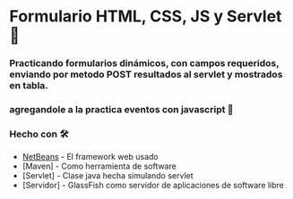 # Formulario HTML, CSS, JS y Servlet 📌

### Practicando formularios dinámicos, con campos requeridos, enviando por metodo POST resultados al servlet y mostrados en tabla.

### agregandole a la practica eventos con javascript 🚀

### Hecho con 🛠️

* [NetBeans](https://netbeans.org/community/releases/82/) - El framework web usado
* [Maven] - Como herramienta de software 
* [Servlet] - Clase java hecha simulando servlet
* [Servidor] - GlassFish como servidor de aplicaciones de software libre


